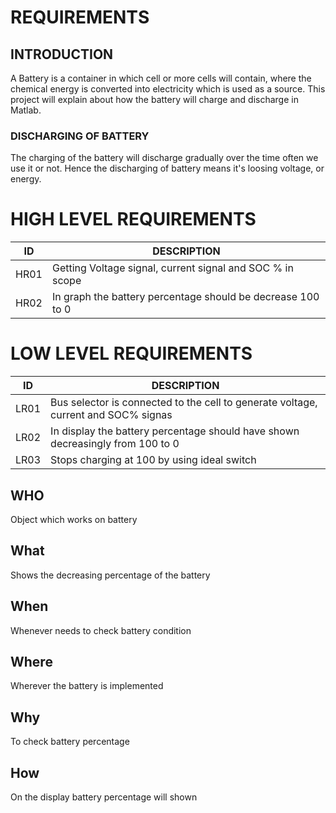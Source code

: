 # REQUIREMENTS
## INTRODUCTION
A Battery is a container in which cell or more cells will contain, where the chemical energy is converted into electricity 
which is used as a source. This project will explain about how the battery will charge and discharge in Matlab.
### DISCHARGING OF BATTERY
The charging of the battery will discharge gradually over the time often we use it or not. Hence the discharging of battery means
it's loosing voltage, or energy.





# HIGH LEVEL REQUIREMENTS

| ID | DESCRIPTION | 
| --- | --- |
| HR01 | Getting Voltage signal, current signal and SOC % in scope |
| HR02 | In graph the battery percentage should be decrease 100 to 0 |

# LOW LEVEL REQUIREMENTS

| ID | DESCRIPTION |
| --- | --- |
| LR01 | Bus selector is connected to the cell to generate voltage, current and SOC% signas | 
| LR02 | In display the battery percentage should have shown decreasingly from 100 to 0 |
| LR03 | Stops charging at 100 by using ideal switch |


## WHO
Object which works on battery
## What
Shows the decreasing percentage of the battery
## When
Whenever needs to check battery condition
## Where
Wherever the battery is implemented
## Why 
To check battery percentage 
## How
On the display battery percentage will shown
